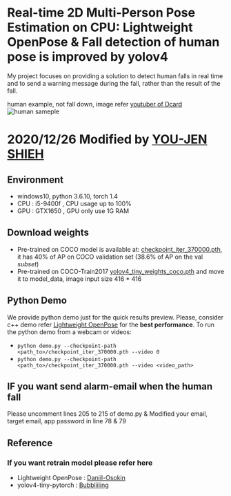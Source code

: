 # Real-time 2D Multi-Person Pose Estimation on CPU: Lightweight OpenPose & Fall detection of human pose is improved by yolov4

My project focuses on providing a solution to detect human falls in real time and to send a warning message during the fall, rather than the result of the fall.

human example, not fall down, image refer [youtuber of Dcard](https://www.youtube.com/channel/UCaaZYXjaVXrxegTZHCAxDmQ)
![human sameple](https://github.com/a5372935/lightweight-human-pose-estimation-with-yoloV4.pytorch/blob/master/img/Catch_img.jpg)

# 2020/12/26 Modified by [YOU-JEN SHIEH](https://github.com/a5372935)

## Environment
* windows10, python 3.6.10, torch 1.4 
* CPU : i5-9400f , CPU usage up to 100%
* GPU : GTX1650 , GPU only use 1G RAM

## Download weights
* Pre-trained on COCO model is available at: [checkpoint_iter_370000.pth](https://download.01.org/opencv/openvino_training_extensions/models/human_pose_estimation/checkpoint_iter_370000.pth), it has 40% of AP on COCO validation set (38.6% of AP on the val *subset*)
* Pre-trained on COCO-Train2017 [yolov4_tiny_weights_coco.pth](https://github.com/bubbliiiing/yolov4-tiny-pytorch/releases/download/v1.0/yolov4_tiny_weights_coco.pth) and move it to model_data, image input size 416 * 416 

## Python Demo <a name="python-demo"/>

We provide python demo just for the quick results preview. Please, consider c++ demo refer [Lightweight OpenPose](https://github.com/Daniil-Osokin/lightweight-human-pose-estimation.pytorch) for the **best performance**. To run the python demo from a webcam or videos:
* `python demo.py --checkpoint-path <path_to>/checkpoint_iter_370000.pth --video 0`
* `python demo.py --checkpoint-path <path_to>/checkpoint_iter_370000.pth --video <video_path>`

## IF you want send alarm-email when the human fall 
Please uncomment lines 205 to 215 of demo.py & Modified your email, target email, app password in line 78 & 79

## Reference
### If you want retrain model please refer here
* Lightweight OpenPose : [Daniil-Osokin](https://github.com/Daniil-Osokin/lightweight-human-pose-estimation.pytorch)
* yolov4-tiny-pytorch : [Bubbliiiing](https://github.com/bubbliiiing/yolov4-tiny-pytorch)
